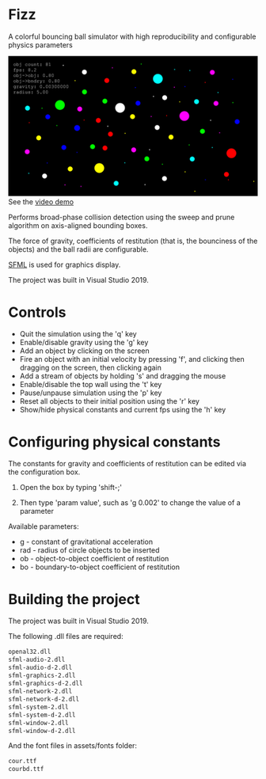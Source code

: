 # Fizz
A colorful bouncing ball simulator with high reproducibility and configurable physics parameters

[![screenshot](./assets/screenshots/fizz_spread.PNG)](https://www.youtube.com/watch?v=2Ld3AF5m-Y8)
See the [video demo](https://www.youtube.com/watch?v=2Ld3AF5m-Y8)

Performs broad-phase collision detection using the sweep and prune algorithm on axis-aligned bounding boxes.

The force of gravity, coefficients of restitution (that is, the bounciness of the objects) and the ball radii are configurable.

[SFML](https://www.sfml-dev.org/) is used for graphics display.

The project was built in Visual Studio 2019.

# Controls
- Quit the simulation using the 'q' key
- Enable/disable gravity using the 'g' key
- Add an object by clicking on the screen
- Fire an object with an initial velocity by pressing 'f', and clicking then dragging on the screen, then clicking again
- Add a stream of objects by holding 's' and dragging the mouse
- Enable/disable the top wall using the 't' key
- Pause/unpause simulation using the 'p' key
- Reset all objects to their initial position using the 'r' key
- Show/hide physical constants and current fps using the 'h' key

# Configuring physical constants
The constants for gravity and coefficients of restitution can be edited via the configuration box.

1. Open the box by typing 'shift-;'

2. Then type 'param value', such as 'g 0.002' to change the value of a parameter

Available parameters:

- g - constant of gravitational acceleration
- rad - radius of circle objects to be inserted
- ob - object-to-object coefficient of restitution 
- bo - boundary-to-object coefficient of restitution

# Building the project
The project was built in Visual Studio 2019.

The following .dll files are required:
```
openal32.dll
sfml-audio-2.dll
sfml-audio-d-2.dll
sfml-graphics-2.dll
sfml-graphics-d-2.dll
sfml-network-2.dll
sfml-network-d-2.dll
sfml-system-2.dll
sfml-system-d-2.dll
sfml-window-2.dll
sfml-window-d-2.dll
```

And the font files in assets/fonts folder:
```
cour.ttf
courbd.ttf
```